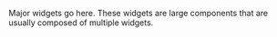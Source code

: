 Major widgets go here.
These widgets are large components that are usually composed of multiple widgets.